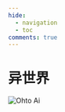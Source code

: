```yaml
---
hide:
  - navigation
  - toc
comments: true
---
```

# 异世界

![Ohto Ai](https://ohtoai.top/assets/img/ohtoai-background.jpg)